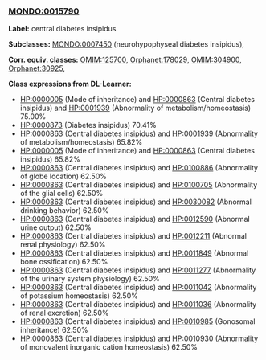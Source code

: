 
### [MONDO:0015790](http://purl.obolibrary.org/obo/MONDO_0015790)
**Label:** central diabetes insipidus

**Subclasses:** [MONDO:0007450](http://purl.obolibrary.org/obo/MONDO_0007450) (neurohypophyseal diabetes insipidus), 

**Corr. equiv. classes:** [OMIM:125700](http://purl.obolibrary.org/obo/OMIM_125700), [Orphanet:178029](http://www.orpha.net/ORDO/Orphanet_178029), [OMIM:304900](http://purl.obolibrary.org/obo/OMIM_304900), [Orphanet:30925](http://www.orpha.net/ORDO/Orphanet_30925), 

**Class expressions from DL-Learner:**

- [HP:0000005](http://purl.obolibrary.org/obo/HP_0000005) (Mode of inheritance) and [HP:0000863](http://purl.obolibrary.org/obo/HP_0000863) (Central diabetes insipidus) and [HP:0001939](http://purl.obolibrary.org/obo/HP_0001939) (Abnormality of metabolism/homeostasis) 75.00%
- [HP:0000873](http://purl.obolibrary.org/obo/HP_0000873) (Diabetes insipidus) 70.41%
- [HP:0000863](http://purl.obolibrary.org/obo/HP_0000863) (Central diabetes insipidus) and [HP:0001939](http://purl.obolibrary.org/obo/HP_0001939) (Abnormality of metabolism/homeostasis) 65.82%
- [HP:0000005](http://purl.obolibrary.org/obo/HP_0000005) (Mode of inheritance) and [HP:0000863](http://purl.obolibrary.org/obo/HP_0000863) (Central diabetes insipidus) 65.82%
- [HP:0000863](http://purl.obolibrary.org/obo/HP_0000863) (Central diabetes insipidus) and [HP:0100886](http://purl.obolibrary.org/obo/HP_0100886) (Abnormality of globe location) 62.50%
- [HP:0000863](http://purl.obolibrary.org/obo/HP_0000863) (Central diabetes insipidus) and [HP:0100705](http://purl.obolibrary.org/obo/HP_0100705) (Abnormality of the glial cells) 62.50%
- [HP:0000863](http://purl.obolibrary.org/obo/HP_0000863) (Central diabetes insipidus) and [HP:0030082](http://purl.obolibrary.org/obo/HP_0030082) (Abnormal drinking behavior) 62.50%
- [HP:0000863](http://purl.obolibrary.org/obo/HP_0000863) (Central diabetes insipidus) and [HP:0012590](http://purl.obolibrary.org/obo/HP_0012590) (Abnormal urine output) 62.50%
- [HP:0000863](http://purl.obolibrary.org/obo/HP_0000863) (Central diabetes insipidus) and [HP:0012211](http://purl.obolibrary.org/obo/HP_0012211) (Abnormal renal physiology) 62.50%
- [HP:0000863](http://purl.obolibrary.org/obo/HP_0000863) (Central diabetes insipidus) and [HP:0011849](http://purl.obolibrary.org/obo/HP_0011849) (Abnormal bone ossification) 62.50%
- [HP:0000863](http://purl.obolibrary.org/obo/HP_0000863) (Central diabetes insipidus) and [HP:0011277](http://purl.obolibrary.org/obo/HP_0011277) (Abnormality of the urinary system physiology) 62.50%
- [HP:0000863](http://purl.obolibrary.org/obo/HP_0000863) (Central diabetes insipidus) and [HP:0011042](http://purl.obolibrary.org/obo/HP_0011042) (Abnormality of potassium homeostasis) 62.50%
- [HP:0000863](http://purl.obolibrary.org/obo/HP_0000863) (Central diabetes insipidus) and [HP:0011036](http://purl.obolibrary.org/obo/HP_0011036) (Abnormality of renal excretion) 62.50%
- [HP:0000863](http://purl.obolibrary.org/obo/HP_0000863) (Central diabetes insipidus) and [HP:0010985](http://purl.obolibrary.org/obo/HP_0010985) (Gonosomal inheritance) 62.50%
- [HP:0000863](http://purl.obolibrary.org/obo/HP_0000863) (Central diabetes insipidus) and [HP:0010930](http://purl.obolibrary.org/obo/HP_0010930) (Abnormality of monovalent inorganic cation homeostasis) 62.50%


